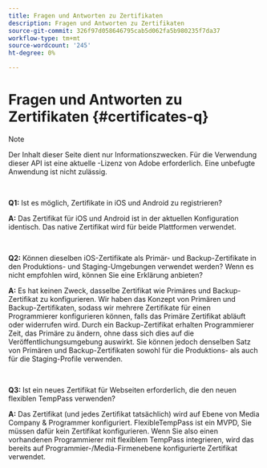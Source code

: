 ```yaml
---
title: Fragen und Antworten zu Zertifikaten
description: Fragen und Antworten zu Zertifikaten
source-git-commit: 326f97d058646795cab5d062fa5b980235f7da37
workflow-type: tm+mt
source-wordcount: '245'
ht-degree: 0%

---
```




# Fragen und Antworten zu Zertifikaten {#certificates-q}

>[!NOTE]
>
>Der Inhalt dieser Seite dient nur Informationszwecken. Für die Verwendung dieser API ist eine aktuelle -Lizenz von Adobe erforderlich. Eine unbefugte Anwendung ist nicht zulässig.

</br>

**Q1:** Ist es möglich, Zertifikate in iOS und Android zu registrieren?

**A:** Das Zertifikat für iOS und Android ist in der aktuellen Konfiguration identisch. Das native Zertifikat wird für beide Plattformen verwendet.

</br>

**Q2:** Können dieselben iOS-Zertifikate als Primär- und Backup-Zertifikate in den Produktions- und Staging-Umgebungen verwendet werden? Wenn es nicht empfohlen wird, können Sie eine Erklärung anbieten?

**A:** Es hat keinen Zweck, dasselbe Zertifikat wie Primäres und Backup-Zertifikat zu konfigurieren. Wir haben das Konzept von Primären und Backup-Zertifikaten, sodass wir mehrere Zertifikate für einen Programmierer konfigurieren können, falls das Primäre Zertifikat abläuft oder widerrufen wird. Durch ein Backup-Zertifikat erhalten Programmierer Zeit, das Primäre zu ändern, ohne dass sich dies auf die Veröffentlichungsumgebung auswirkt. Sie können jedoch denselben Satz von Primären und Backup-Zertifikaten sowohl für die Produktions- als auch für die Staging-Profile verwenden.

</br>

**Q3:** Ist ein neues Zertifikat für Webseiten erforderlich, die den neuen flexiblen TempPass verwenden? 

**A:** Das Zertifikat (und jedes Zertifikat tatsächlich) wird auf Ebene von Media Company &amp; Programmer konfiguriert. FlexibleTempPass ist ein MVPD, Sie müssen dafür kein Zertifikat konfigurieren. Wenn Sie also einen vorhandenen Programmierer mit flexiblem TempPass integrieren, wird das bereits auf Programmier-/Media-Firmenebene konfigurierte Zertifikat verwendet.

